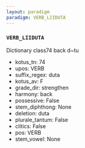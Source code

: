 ```yaml
---
layout: paradigm
paradigm: VERB_LIIDUTA
---
```

### ` VERB_LIIDUTA `

Dictionary class74 back d~tu
* kotus_tn: 74
* upos: VERB
* suffix_regex: duta
* kotus_av: F
* grade_dir: strengthen
* harmony: back
* possessive: False
* stem_diphthong: None
* deletion: duta
* plurale_tantum: False
* clitics: False
* pos: VERB
* stem_vowel: None
